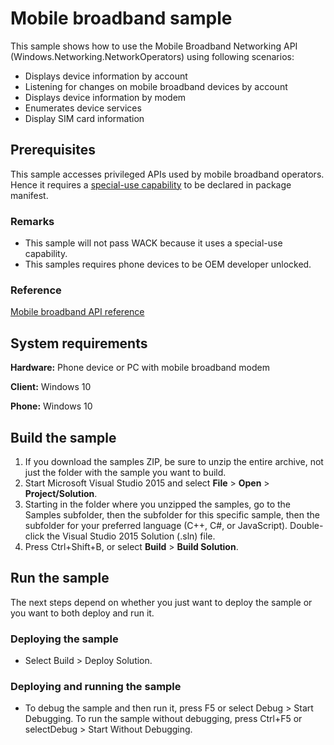 <!---
  category: NetworkingAndWebServices 
  samplefwlink: http://go.microsoft.com/fwlink/p/?LinkId=620572&clcid=0x409
--->

# Mobile broadband sample

This sample shows how to use the Mobile Broadband Networking API (Windows.Networking.NetworkOperators) using following scenarios:
- Displays device information by account
- Listening for changes on mobile broadband devices by account
- Displays device information by modem
- Enumerates device services
- Display SIM card information

## Prerequisites

This sample accesses privileged APIs used by mobile broadband operators.
Hence it requires a [special-use capability](https://msdn.microsoft.com/library/windows/apps/mt270968#special_and_restricted_capabilities)
to be declared in package manifest.

### Remarks

- This sample will not pass WACK because it uses a special-use capability.
- This samples requires phone devices to be OEM developer unlocked.

### Reference

[Mobile broadband API reference](https://msdn.microsoft.com/en-us/library/windows/apps/windows.networking.networkoperators.aspx)

## System requirements

**Hardware:** Phone device or PC with mobile broadband modem

**Client:** Windows 10 

**Phone:** Windows 10

## Build the sample

1. If you download the samples ZIP, be sure to unzip the entire archive, not just the folder with the sample you want to build. 
2. Start Microsoft Visual Studio 2015 and select **File** \> **Open** \> **Project/Solution**.
3. Starting in the folder where you unzipped the samples, go to the Samples subfolder, then the subfolder for this specific sample, then the subfolder for your preferred language (C++, C#, or JavaScript). Double-click the Visual Studio 2015 Solution (.sln) file.
4. Press Ctrl+Shift+B, or select **Build** \> **Build Solution**.

## Run the sample

The next steps depend on whether you just want to deploy the sample or you want to both deploy and run it.

### Deploying the sample

- Select Build > Deploy Solution. 

### Deploying and running the sample

- To debug the sample and then run it, press F5 or select Debug >  Start Debugging. To run the sample without debugging, press Ctrl+F5 or selectDebug > Start Without Debugging. 


